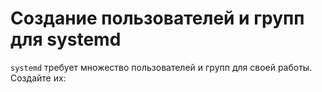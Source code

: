 # Создание пользователей и групп для systemd

`systemd` требует множество пользователей и групп для своей работы. Создайте их:

<common-script :name="'systemd-users'"></common-script>

<script>
	new Vue({ el: '#main' })
</script>
